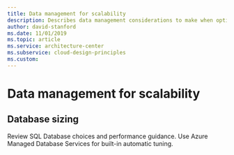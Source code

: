 ```yaml
---
title: Data management for scalability
description: Describes data management considerations to make when optimizing your workload for scalability.
author: david-stanford
ms.date: 11/01/2019
ms.topic: article
ms.service: architecture-center
ms.subservice: cloud-design-principles
ms.custom: 
---
```


# Data management for scalability

## Database sizing
Review SQL Database choices and performance guidance. Use Azure Managed Database Services for built-in automatic tuning.